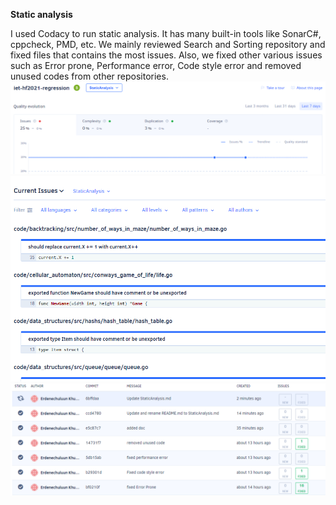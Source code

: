 **Static analysis**

I used Codacy to run static analysis. It has many built-in tools like SonarC#, cppcheck, PMD, etc. 
We mainly reviewed Search and Sorting repository and fixed files that contains the most issues. Also, we fixed other various issues such as Error prone, Performance error,
Code style error and removed unused codes from other repositories.
![](./1.PNG)
![](./2.PNG)
![](./3.PNG)


